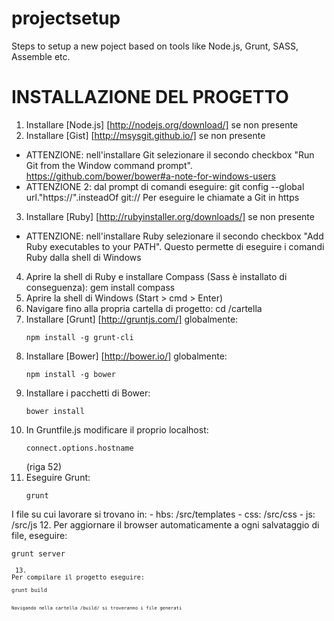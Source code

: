 # projectsetup
Steps to setup a new poject based on tools like Node.js, Grunt, SASS, Assemble etc.

# INSTALLAZIONE DEL PROGETTO
1. Installare [Node.js] [http://nodejs.org/download/] se non presente
2. Installare [Gist] [http://msysgit.github.io/] se non presente
* ATTENZIONE: nell'installare Git selezionare il secondo checkbox "Run Git from the Window command prompt".
https://github.com/bower/bower#a-note-for-windows-users
* ATTENZIONE 2: dal prompt di comandi eseguire:
	git config --global url."https://".insteadOf git://
Per eseguire le chiamate a Git in https
3. Installare [Ruby] [http://rubyinstaller.org/downloads/] se non presente
* ATTENZIONE: nell'installare Ruby selezionare il secondo checkbox "Add Ruby executables to your PATH".
Questo permette di eseguire i comandi Ruby dalla shell di Windows
4. Aprire la shell di Ruby e installare Compass (Sass è installato di conseguenza):
	gem install compass
5. Aprire la shell di Windows (Start > cmd > Enter)
6. Navigare fino alla propria cartella di progetto:
	cd /cartella
7. Installare [Grunt] [http://gruntjs.com/] globalmente:
	<p><code>npm install -g grunt-cli</code></p>
8. Installare [Bower] [http://bower.io/] globalmente:
	<p><code>npm install -g bower</code></p>
9. Installare i pacchetti di Bower:
	<p><code>bower install</code></p>
10. In Gruntfile.js modificare il proprio localhost:
	<p><code>connect.options.hostname</code></p> (riga 52)
11. Eseguire Grunt:
	<p><code>grunt</code></p>
I file su cui lavorare si trovano in:
	- hbs: /src/templates
	- css: /src/css
	- js: /src/js
12. Per aggiornare il browser automaticamente a ogni salvataggio di file, eseguire:
	<p><code>grunt server<code></p>
13. Per compilare il progetto eseguire:
	<p><code>grunt build<code></p>
Navigando nella cartella /build/ si troveranno i file generati
